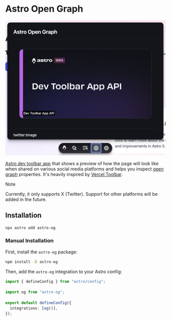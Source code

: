 # Astro Open Graph

<p align="center">
  <img src="./.github/assets/screenshot.png" alt="Screenshot" width="657" />
</p>

[Astro dev toolbar app](https://docs.astro.build/en/reference/dev-toolbar-app-reference/) that shows a preview of how the page will look like when shared on various social media platforms and helps you inspect [open graph](https://ogp.me/#metadata) properties. It's heavily inspired by [Vercel Toolbar](https://docs.astro.build/en/reference/dev-toolbar-app-reference/).

> [!NOTE]
> Currently, it only supports X (Twitter). Support for other platforms will be added in the future.

## Installation

```sh
npx astro add astro-og
```

### Manual Installation

First, install the `astro-og` package:

```sh
npm install -D astro-og
```

Then, add the `astro-og` integration to your Astro config:

```ts
import { defineConfig } from "astro/config";

import og from "astro-og";

export default defineConfig({
  integrations: [og()],
});
```

